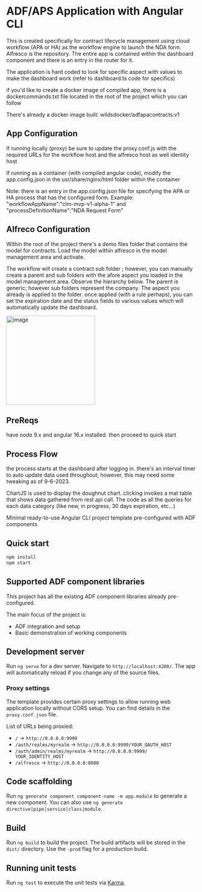 # ADF/APS Application with Angular CLI

This is created specifically for contract lifecycle management using cloud workflow (APA or HA) as the workflow engine to launch the NDA form.  Alfresco is the repository.  The entire app is contained within the dashboard component and there is an entry in the router for it.

The application is hard coded to look for specific aspect with values to make the dashboard work (refer to dashboard.ts code for specifics)

if you'd like to create a docker image of compiled app, there is a dockercommands.txt file located in the root of the project which you can follow

There's already a docker image built:  wildsdocker/adfapacontracts:v1

## App Configuration

If running locally (proxy) be sure to update the proxy.conf.js with the required URLs for the workflow host and the alfresco host as well identity host

If running as a container (with compiled angular code), modify the app.config.json in the usr/share/nginx/html folder within the container

Note:  there is an entry in the app.config.json file for specifying the APA or HA process that has the configured form.  Example: 
"workflowAppName":"clm-mvp-v1-alpha-1" and  "processDefinitionName":"NDA Request Form"

## Alfreco Configuration
Within the root of the project there's a demo files folder that contains the model for contracts.  Load the model within alfresco in the model management area and activate. 

The workflow will create a contract sub folder ; however, you can manually create a parent and sub folders with the afore aspect you loaded in the model management area.  Observe the hierarchy below.  The parent is generic; however sub folders represent the company.  The aspect you already is applied to the folder.  once applied (with a rule perhaps), you can set the expiration date and the status fields to various values which will automatically update the dashboard.

<img width="235" alt="image" src="https://github.com/user-attachments/assets/d44d04e5-282a-46f2-b4dc-f4035b56980f" />



## PreReqs

have node 9.x and angular 16.x installed.  then proceed to quick start

## Process Flow

the process starts at the dashboard after logging in. there's an interval timer to auto update data used throughout; however, this may need some tweaking as of 9-6-2023.

ChartJS is used to display the doughnut chart..clicking invokes a mat table that shows data gathered from rest api call.  The code as all the queries for each data category (like new, in progress, 30 days expiration, etc...)


Minimal ready-to-use Angular CLI project template pre-configured with ADF components.

## Quick start

```sh
npm install
npm start
```

## Supported ADF component libraries

This project has all the existing ADF component libraries already pre-configured.

The main focus of the project is:

- ADF integration and setup
- Basic demonstration of working components

## Development server

Run `ng serve` for a dev server. Navigate to `http://localhost:4200/`. The app will automatically reload if you change any of the source files.

### Proxy settings

The template provides certain proxy settings to allow running web application locally without CORS setup.
You can find details in the `proxy.conf.json` file.

List of URLs being proxied:

- `/` -> `http://0.0.0.0:9999`
- `/auth/realms/myrealm` -> `http://0.0.0.0:9999/YOUR_OAUTH_HOST`
- `/auth/admin/realms/myrealm` -> `http://0.0.0.0:9999/
YOUR_IDENTITY_HOST`
- `/alfresco` -> `http://0.0.0.0:8080`

## Code scaffolding

Run `ng generate component component-name -m app.module` to generate a new component. You can also use `ng generate directive|pipe|service|class|module`.

## Build

Run `ng build` to build the project. The build artifacts will be stored in the `dist/` directory. Use the `-prod` flag for a production build.

## Running unit tests

Run `ng test` to execute the unit tests via [Karma](https://karma-runner.github.io).

